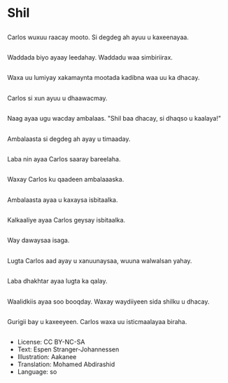 # Shil

##
Carlos wuxuu raacay mooto. Si degdeg ah ayuu u kaxeenayaa.

##
Waddada biyo ayaay leedahay. Waddadu waa simbiriirax.

##
Waxa uu lumiyay xakamaynta mootada kadibna waa uu ka dhacay.

##
Carlos si xun ayuu u dhaawacmay.

##
Naag ayaa ugu wacday ambalaas. "Shil baa dhacay, si dhaqso u kaalaya!"

##
Ambalaasta si degdeg ah ayay u timaaday.

##
Laba nin ayaa Carlos saaray bareelaha.

##
Waxay Carlos ku qaadeen ambalaaaska.

##
Ambalaasta ayaa u kaxaysa isbitaalka.

##
Kalkaaliye ayaa Carlos geysay isbitaalka.

##
Way dawaysaa isaga.

##
Lugta Carlos aad ayay u xanuunaysaa, wuuna walwalsan yahay.

##
Laba dhakhtar ayaa lugta ka qalay.

##
Waalidkiis ayaa soo booqday. Waxay waydiiyeen sida shilku u dhacay.

##
Gurigii bay u kaxeeyeen. Carlos waxa uu isticmaalayaa biraha.

##
* License: CC BY-NC-SA
* Text: Espen Stranger-Johannessen
* Illustration: Aakanee
* Translation: Mohamed Abdirashid
* Language: so

